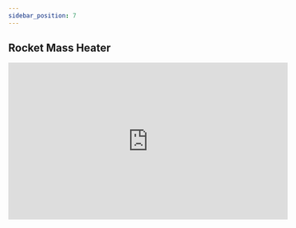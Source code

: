 ```yaml
---
sidebar_position: 7
---
```


## Rocket Mass Heater 

<iframe width="560" height="315" src="https://www.youtube.com/embed/TbdeZKzlV8E" title="YouTube video player" frameborder="0" allow="accelerometer; autoplay; clipboard-write; encrypted-media; gyroscope; picture-in-picture; web-share" allowfullscreen></iframe>